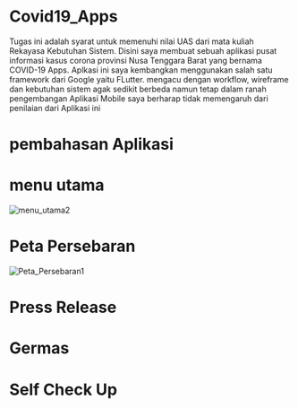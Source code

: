 # Covid19_Apps

Tugas ini adalah syarat untuk memenuhi nilai UAS dari mata kuliah Rekayasa Kebutuhan Sistem. Disini saya membuat sebuah aplikasi pusat informasi kasus corona provinsi Nusa Tenggara Barat yang bernama COVID-19 Apps. Aplkasi ini saya kembangkan menggunakan salah satu framework dari Google yaitu FLutter. mengacu dengan workflow, wireframe dan kebutuhan sistem agak sedikit berbeda namun tetap dalam ranah pengembangan Aplikasi Mobile saya berharap tidak memengaruh dari penilaian dari Aplikasi ini

# pembahasan Aplikasi
  # menu utama 
  ![menu_utama2](https://user-images.githubusercontent.com/48081025/106420932-ae797700-6496-11eb-94bd-4016af8b3f5e.jpg)
  # Peta Persebaran
  ![Peta_Persebaran1](https://user-images.githubusercontent.com/48081025/106418442-4a07e900-6491-11eb-81d3-e8602c75e35a.jpg)
  # Press Release
  # Germas
  # Self Check Up
  
  

  
